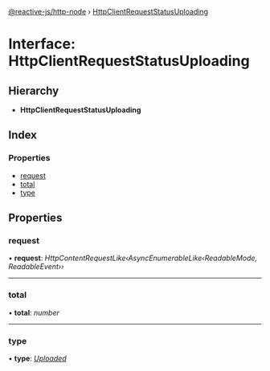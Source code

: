 [@reactive-js/http-node](../README.md) › [HttpClientRequestStatusUploading](httpclientrequeststatusuploading.md)

# Interface: HttpClientRequestStatusUploading

## Hierarchy

* **HttpClientRequestStatusUploading**

## Index

### Properties

* [request](httpclientrequeststatusuploading.md#request)
* [total](httpclientrequeststatusuploading.md#total)
* [type](httpclientrequeststatusuploading.md#type)

## Properties

###  request

• **request**: *HttpContentRequestLike‹AsyncEnumerableLike‹ReadableMode, ReadableEvent››*

___

###  total

• **total**: *number*

___

###  type

• **type**: *[Uploaded](../enums/httpclientrequeststatustype.md#uploaded)*
